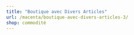 ```yaml
---
title: "Boutique avec Divers Articles"
url: /macenta/boutique-avec-divers-articles-3/
shop: commodité
---
```

